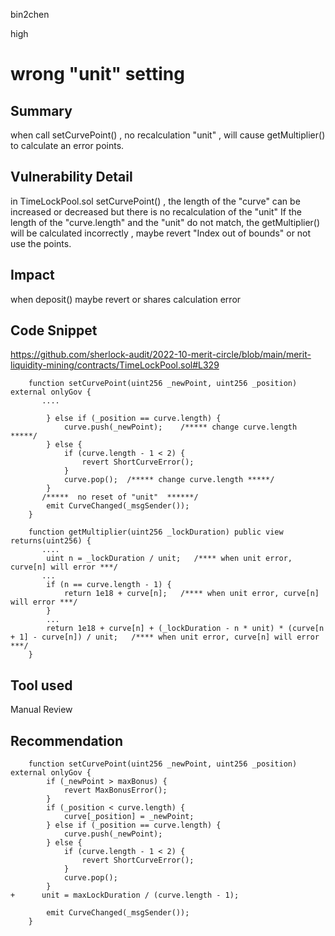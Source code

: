 bin2chen

high

# wrong "unit" setting

## Summary
when call setCurvePoint() , no recalculation  "unit" , will cause getMultiplier() to calculate an error points.

## Vulnerability Detail
in TimeLockPool.sol setCurvePoint() , the length of the "curve" can be increased or decreased
but there is no recalculation of the "unit"
If the length of the "curve.length" and the "unit" do not match, the getMultiplier() will be calculated incorrectly , maybe revert "Index out of bounds" or not use the points.

## Impact
when deposit() maybe revert or shares calculation error
## Code Snippet

https://github.com/sherlock-audit/2022-10-merit-circle/blob/main/merit-liquidity-mining/contracts/TimeLockPool.sol#L329

``` solidity
    function setCurvePoint(uint256 _newPoint, uint256 _position) external onlyGov {
       ....

        } else if (_position == curve.length) {
            curve.push(_newPoint);    /***** change curve.length *****/
        } else {
            if (curve.length - 1 < 2) {
                revert ShortCurveError();
            }
            curve.pop();  /***** change curve.length *****/
        }
       /*****  no reset of "unit"  ******/
        emit CurveChanged(_msgSender());
    }
```

```solidity
    function getMultiplier(uint256 _lockDuration) public view returns(uint256) {
       ....
        uint n = _lockDuration / unit;   /**** when unit error, curve[n] will error ***/
       ...
        if (n == curve.length - 1) {
            return 1e18 + curve[n];   /**** when unit error, curve[n] will error ***/
        }
        ...
        return 1e18 + curve[n] + (_lockDuration - n * unit) * (curve[n + 1] - curve[n]) / unit;   /**** when unit error, curve[n] will error ***/
    }
```

## Tool used

Manual Review

## Recommendation

```solidity
    function setCurvePoint(uint256 _newPoint, uint256 _position) external onlyGov {
        if (_newPoint > maxBonus) {
            revert MaxBonusError();
        }
        if (_position < curve.length) {
            curve[_position] = _newPoint;
        } else if (_position == curve.length) {
            curve.push(_newPoint);
        } else {
            if (curve.length - 1 < 2) {
                revert ShortCurveError();
            }
            curve.pop();
        }
+      unit = maxLockDuration / (curve.length - 1);

        emit CurveChanged(_msgSender());
    }
```